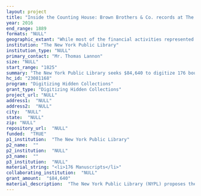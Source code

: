 ```yaml
--- 
layout: project 
title: "Inside the Counting House: Brown Brothers & Co. records at The New York Public Library"
year: 2016
end_range: 1889
formats: "NULL"
geographic_extant: "While most of the financial activities represented throughout these records center on New York and Liverpool, they also represent dealings with outposts, investors, and affiliated partnerships in Baltimore, Philadelphia, Havana, New Orleans, the Southern, Western and Northeastern United States, as well as the Atlantic Ocean."
institution: "The New York Public Library"
institution_type: "NULL"
primary_contact: "Mr. Thomas Lannon"
size: "NULL"
start_range: "1825"
summary: "The New York Public Library seeks $84,640 to digitize 176 bound, oversized volumes (approximately 150,000 pages) from the archives of the New York-based Brown Brothers & Co. and Liverpool- based Brown, Shipley & Co., two companies run by brothers from one of the nineteenth century's most powerful Anglo-American merchant families. These volumes, primarily handwritten accounting ledgers and journals (1825-1889), document the inner workings of a major merchant firm during the formative period of American history and global capitalism. This record of accounting work provides aggregate detail to broader narratives of the histories of merchant capitalism, cotton and textiles manufacturing, slavery, economic colonialism, transportation and communication technological advances, the Civil War, gold trade, and monetary exchange. This project will bring this mass of detail, as images, into the digital age, and provide the foundational raw materials for a deeper, more thorough computational and scholarly examination of these important histories."
hc_id: "23081168"
program: "Digitizing Hidden Collections"
grant_type: "Digitizing Hidden Collections"
project_url: "NULL"
address1:  "NULL"
address2:  "NULL"
city:  "NULL"
state:  "NULL"
zip: "NULL"
repository_url:  "NULL"
funded:  "TRUE"
p1_institution:  "The New York Public Library"
p2_name:  ""
p2_institution:  "NULL"
p3_name:  ""
p3_institution:  "NULL"
material_string: "<li>176 Manuscripts</li>"
collaborating_institution:  "NULL"
grant_amount:  "$84,640"
material_description:  "The New York Public Library (NYPL) proposes the digitization of 176 bound, oversized volumes (45 linear feet shelved) from the archives of the New York-based Brown Brothers & Co. and the Liverpool-based Brown, Shipley & Co., two separate entities run by brothers from one of the nineteenth century's most powerful Anglo-American merchant capitalist families. The collection was donated to NYPL in 1936 by Brown Brothers Harriman & Co. six years after the merger of Brown Brothers & Co. with Harriman Brothers & Co. These records document the inner workings of these highly intertwined companies across a wide array of business endeavors from 1825 to 1889. Their interests continuously evolved: from the dry goods trade and provision of mercantile credit into purchase, transport, and sale of cotton from the Antebellum American South to Manchester's textile mills (via Liverpool); into finance of the plantation economy's bubble and subsequent rescue after it burst in 1837; into capitalization of Novelty Iron Works, which built steam engines powering Civil War battle ships and Atlantic packet ships; into amassing a controlling interest in the Pacific Mail Steamship Company; into investment in the earliest Transatlantic cable; and ultimately into shaping foundational modern investment banking practices. Most records cover the years when James Brown was a partner and include journals (1828-1853) providing a chronological account of the firm's transactions, and ledgers (1825-1880) which are broken down into individual accounts. There are also journals for Brown, Shipley & Co. (1837-1880) and ledgers for special transactions, e.g. local agencies, collateral, gold, and private accounts. Many of the volumes are indexed (particularly the ledgers), and the following have indexes of personal names: private accounts, statements, letters, travelers' credits, and stocks. Other records include letter books, consignments, custom house entries, records of sales, and accounts of the New Orleans and Havana offices."
---
```

